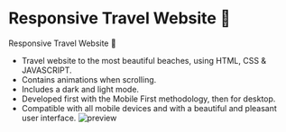 # Responsive Travel Website 🌊

Responsive Travel Website 🌊
+ Travel website to the most beautiful beaches, using HTML, CSS & JAVASCRIPT.
+ Contains animations when scrolling.
+ Includes a dark and light mode.
+ Developed first with the Mobile First methodology, then for desktop.
+ Compatible with all mobile devices and with a beautiful and pleasant user interface.
![preview](https://github.com/uttambodara/PRODIGY_WD_01/assets/129719033/a317e581-4359-4bc6-af75-d3b6bb6683b4)



